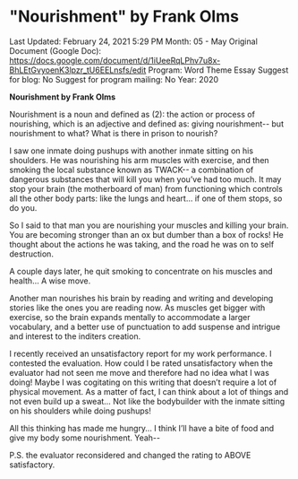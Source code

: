 # "Nourishment" by Frank Olms

Last Updated: February 24, 2021 5:29 PM
Month: 05 - May
Original Document (Google Doc): https://docs.google.com/document/d/1iUeeRqLPhv7u8x-BhLEtGvyoenK3lpzr_tU6EELnsfs/edit
Program: Word Theme Essay
Suggest for blog: No
Suggest for program mailing: No
Year: 2020

**Nourishment by Frank Olms**

Nourishment is a noun and defined as (2): the action or process of nourishing, which is an adjective and defined as: giving nourishment-- but nourishment to what? What is there in prison to nourish?

I saw one inmate doing pushups with another inmate sitting on his shoulders. He was nourishing his arm muscles with exercise, and then smoking the local substance known as TWACK-- a combination of dangerous substances that will kill you when you’ve had too much. It may stop your brain (the motherboard of man) from functioning which controls all the other body parts: like the lungs and heart… if one of them stops, so do you.

So I said to that man you are nourishing your muscles and killing your brain. You are becoming stronger than an ox but dumber than a box of rocks! He thought about the actions he was taking, and the road he was on to self destruction.

A couple days later, he quit smoking to concentrate on his muscles and health… A wise move.

Another man nourishes his brain by reading and writing and developing stories like the ones you are reading now. As muscles get bigger with exercise, so the brain expands mentally to accommodate a larger vocabulary, and a better use of punctuation to add suspense and intrigue and interest to the inditers creation.

I recently received an unsatisfactory report for my work performance. I contested the evaluation. How could I be rated unsatisfactory when the evaluator had not seen me move and therefore had no idea what I was doing! Maybe I was cogitating on this writing that doesn’t require a lot of physical movement. As a matter of fact, I can think about a lot of things and not even build up a sweat… Not like the bodybuilder with the inmate sitting on his shoulders while doing pushups!

All this thinking has made me hungry… I think I’ll have a bite of food and give my body some nourishment. Yeah--

P.S. the evaluator reconsidered and changed the rating to ABOVE satisfactory.